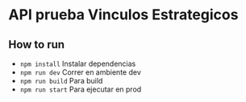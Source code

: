 # API prueba Vinculos Estrategicos

## How to run

- `npm install` Instalar dependencias
- `npm run dev` Correr en ambiente dev
- `npm run build` Para build
- `npm run start`  Para ejecutar en prod
